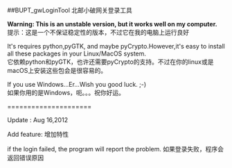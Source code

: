 ##BUPT_gwLoginTool
北邮小破网关登录工具

**Warning: This is an unstable version, but it works well on my computer.**    
提示：这是一个不保证稳定性的版本，不过它在我的电脑上运行良好



It's requires python,pyGTK, and maybe pyCrypto.However,it's easy to install all these packages in your Linux/MacOS system.     
它依赖python和pyGTK，也许还需要pyCrypto的支持。不过在你的linux或是macOS上安装这些包会是很容易的。



If you use Windows...Er...Wish you good luck. ;-)    
如果你用的是Windows，呃。。。祝你好运。


=====================


Update : Aug 16,2012

Add feature:
增加特性

if the login failed, the program will report the problem.
如果登录失败，程序会返回错误原因